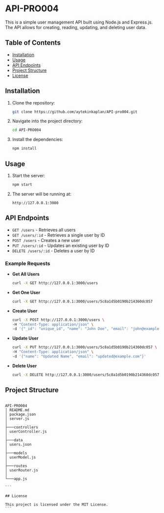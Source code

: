 # API-PRO004

This is a simple user management API built using Node.js and Express.js. The API allows for creating, reading, updating, and deleting user data.

## Table of Contents

- [Installation](#installation)
- [Usage](#usage)
- [API Endpoints](#api-endpoints)
- [Project Structure](#project-structure)
- [License](#license)

## Installation

1. Clone the repository:
   ```bash
   git clone https://github.com/aytekinkaplan/API-pro004.git
   ```
2. Navigate into the project directory:
   ```bash
   cd API-PRO004
   ```
3. Install the dependencies:
   ```bash
   npm install
   ```

## Usage

1. Start the server:
   ```bash
   npm start
   ```
2. The server will be running at:
   ```
   http://127.0.0.1:3000
   ```

## API Endpoints

- `GET /users` - Retrieves all users
- `GET /users/:id` - Retrieves a single user by ID
- `POST /users` - Creates a new user
- `PUT /users/:id` - Updates an existing user by ID
- `DELETE /users/:id` - Deletes a user by ID

### Example Requests

- **Get All Users**
  ```bash
  curl -X GET http://127.0.0.1:3000/users
  ```
- **Get One User**
  ```bash
  curl -X GET http://127.0.0.1:3000/users/5c8a1d5b0190b214360dc057
  ```
- **Create User**
  ```bash
  curl -X POST http://127.0.0.1:3000/users \
  -H "Content-Type: application/json" \
  -d '{"_id": "unique_id", "name": "John Doe", "email": "john@example.com", "role": "user", "active": true, "photo": "user.jpg", "password": "hashed_password"}'
  ```
- **Update User**
  ```bash
  curl -X PUT http://127.0.0.1:3000/users/5c8a1d5b0190b214360dc057 \
  -H "Content-Type: application/json" \
  -d '{"name": "Updated Name", "email": "updated@example.com"}'
  ```
- **Delete User**
  ```bash
  curl -X DELETE http://127.0.0.1:3000/users/5c8a1d5b0190b214360dc057
  ```

## Project Structure

````

API-PRO004
│ README.md
│ package.json
│ server.js
│
├───controllers
│ userController.js
│
├───data
│ users.json
│
├───models
│ userModel.js
│
├───routes
│ userRouter.js
│
└───app.js

```

## License

This project is licensed under the MIT License.
```
````
